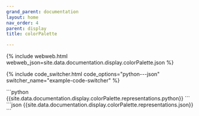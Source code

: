 ```yaml
---
grand_parent: documentation
layout: home
nav_order: 4
parent: display
title: colorPalette

---
```


{% include webweb.html webweb_json=site.data.documentation.display.colorPalette.json %}

{% include code_switcher.html code_options="python---json" switcher_name="example-code-switcher" %}
<div class='select-code-block example-code-switcher python-code-block select-code-block-visible'></div>
```python
{{site.data.documentation.display.colorPalette.representations.python}}
```
<div class='select-code-block example-code-switcher json-code-block'></div>
```json
{{site.data.documentation.display.colorPalette.representations.json}}
```